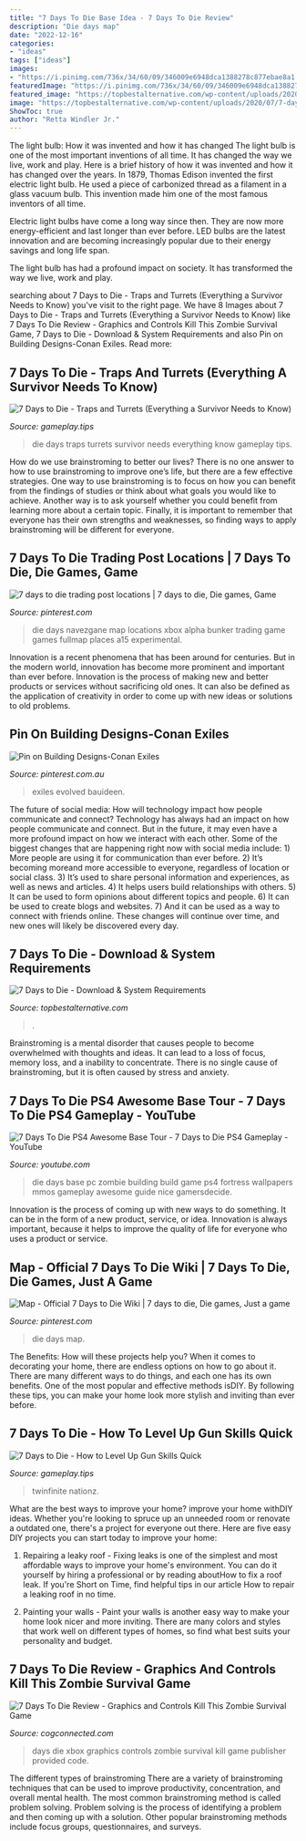 ```yaml
---
title: "7 Days To Die Base Idea - 7 Days To Die Review"
description: "Die days map"
date: "2022-12-16"
categories:
- "ideas"
tags: ["ideas"]
images:
- "https://i.pinimg.com/736x/34/60/09/346009e6948dca1388278c877ebae8a1.jpg"
featuredImage: "https://i.pinimg.com/736x/34/60/09/346009e6948dca1388278c877ebae8a1.jpg"
featured_image: "https://topbestalternative.com/wp-content/uploads/2020/07/7-days-to-die-graphics.jpg"
image: "https://topbestalternative.com/wp-content/uploads/2020/07/7-days-to-die-graphics.jpg"
ShowToc: true
author: "Retta Windler Jr."
---
```



The light bulb: How it was invented and how it has changed
The light bulb is one of the most important inventions of all time. It has changed the way we live, work and play. Here is a brief history of how it was invented and how it has changed over the years.
In 1879, Thomas Edison invented the first electric light bulb. He used a piece of carbonized thread as a filament in a glass vacuum bulb. This invention made him one of the most famous inventors of all time.

Electric light bulbs have come a long way since then. They are now more energy-efficient and last longer than ever before. LED bulbs are the latest innovation and are becoming increasingly popular due to their energy savings and long life span.

The light bulb has had a profound impact on society. It has transformed the way we live, work and play.

	

		
searching about 7 Days to Die - Traps and Turrets (Everything a Survivor Needs to Know) you've visit to the right page. We have 8 Images about 7 Days to Die - Traps and Turrets (Everything a Survivor Needs to Know) like 7 Days To Die Review - Graphics and Controls Kill This Zombie Survival Game, 7 Days to Die - Download &amp; System Requirements and also Pin on Building Designs-Conan Exiles. Read more:
		
    
## 7 Days To Die - Traps And Turrets (Everything A Survivor Needs To Know)

<img loading=lazy src="http://gameplay.tips/uploads/posts/2017-07/1499797364_7-days-to-die.jpg" onerror="this.onerror=null;this.src='https://tse2.mm.bing.net/th?id=OIP._VrubeLEp6zWtnFegZMNTgHaEK&amp;pid=15.1';" alt="7 Days to Die - Traps and Turrets (Everything a Survivor Needs to Know)">

_Source: gameplay.tips_

>die days traps turrets survivor needs everything know gameplay tips. 

	

How do we use brainstroming to better our lives?
There is no one answer to how to use brainstroming to improve one’s life, but there are a few effective strategies. One way to use brainstroming is to focus on how you can benefit from the findings of studies or think about what goals you would like to achieve. Another way is to ask yourself whether you could benefit from learning more about a certain topic. Finally, it is important to remember that everyone has their own strengths and weaknesses, so finding ways to apply brainstroming will be different for everyone.

    
## 7 Days To Die Trading Post Locations | 7 Days To Die, Die Games, Game

<img loading=lazy src="https://i.pinimg.com/736x/e3/1d/8b/e31d8ba39fad66366571e161ba279a0f---days-to-die.jpg" onerror="this.onerror=null;this.src='https://tse2.mm.bing.net/th?id=OIP.Ub-R9aL-aOnj9cKnUw3A0wHaHa&amp;pid=15.1';" alt="7 days to die trading post locations | 7 days to die, Die games, Game">

_Source: pinterest.com_

>die days navezgane map locations xbox alpha bunker trading game games fullmap places a15 experimental. 

	

Innovation is a recent phenomena that has been around for centuries. But in the modern world, innovation has become more prominent and important than ever before. Innovation is the process of making new and better products or services without sacrificing old ones. It can also be defined as the application of creativity in order to come up with new ideas or solutions to old problems.

    
## Pin On Building Designs-Conan Exiles

<img loading=lazy src="https://i.pinimg.com/736x/55/2c/80/552c8020ea0adaa93241dc84dda52c0e.jpg" onerror="this.onerror=null;this.src='https://tse1.mm.bing.net/th?id=OIP.ge2MvC3kSADvlgwYbmzAcQHaFq&amp;pid=15.1';" alt="Pin on Building Designs-Conan Exiles">

_Source: pinterest.com.au_

>exiles evolved bauideen. 

	

The future of social media: How will technology impact how people communicate and connect?
Technology has always had an impact on how people communicate and connect. But in the future, it may even have a more profound impact on how we interact with each other. Some of the biggest changes that are happening right now with social media include: 1) More people are using it for communication than ever before. 2) It’s becoming moreand more accessible to everyone, regardless of location or social class. 3) It’s used to share personal information and experiences, as well as news and articles. 4) It helps users build relationships with others. 5) It can be used to form opinions about different topics and people. 6) It can be used to create blogs and websites. 7) And it can be used as a way to connect with friends online. These changes will continue over time, and new ones will likely be discovered every day.

    
## 7 Days To Die - Download &amp; System Requirements

<img loading=lazy src="https://topbestalternative.com/wp-content/uploads/2020/07/7-days-to-die-graphics.jpg" onerror="this.onerror=null;this.src='https://tse2.mm.bing.net/th?id=OIP.le8vzQn4qsv67izjPiVjewHaEK&amp;pid=15.1';" alt="7 Days to Die - Download &amp; System Requirements">

_Source: topbestalternative.com_

>. 

	

Brainstroming is a mental disorder that causes people to become overwhelmed with thoughts and ideas. It can lead to a loss of focus, memory loss, and a inability to concentrate. There is no single cause of brainstroming, but it is often caused by stress and anxiety.

    
## 7 Days To Die PS4 Awesome Base Tour - 7 Days To Die PS4 Gameplay - YouTube

<img loading=lazy src="https://i.ytimg.com/vi/gfx5l7iGs4g/maxresdefault.jpg" onerror="this.onerror=null;this.src='https://tse1.mm.bing.net/th?id=OIP.u0zRM6Y1T3w3xYzON9lWBwHaEK&amp;pid=15.1';" alt="7 Days To Die PS4 Awesome Base Tour - 7 Days to Die PS4 Gameplay - YouTube">

_Source: youtube.com_

>die days base pc zombie building build game ps4 fortress wallpapers mmos gameplay awesome guide nice gamersdecide. 

	

Innovation is the process of coming up with new ways to do something. It can be in the form of a new product, service, or idea. Innovation is always important, because it helps to improve the quality of life for everyone who uses a product or service.

    
## Map - Official 7 Days To Die Wiki | 7 Days To Die, Die Games, Just A Game

<img loading=lazy src="https://i.pinimg.com/736x/34/60/09/346009e6948dca1388278c877ebae8a1.jpg" onerror="this.onerror=null;this.src='https://tse2.mm.bing.net/th?id=OIP.EpgqsyU6Hze5RWkXzgkWYwHaHa&amp;pid=15.1';" alt="Map - Official 7 Days to Die Wiki | 7 days to die, Die games, Just a game">

_Source: pinterest.com_

>die days map. 

	

The Benefits: How will these projects help you?
When it comes to decorating your home, there are endless options on how to go about it. There are many different ways to do things, and each one has its own benefits. One of the most popular and effective methods isDIY. By following these tips, you can make your home look more stylish and inviting than ever before.

    
## 7 Days To Die - How To Level Up Gun Skills Quick

<img loading=lazy src="https://gameplay.tips/uploads/posts/2017-07/1499281505_7-days-to-die.jpg" onerror="this.onerror=null;this.src='https://tse1.mm.bing.net/th?id=OIP.1HE4Tzy0iCxzo5jnZgZEnQHaD2&amp;pid=15.1';" alt="7 Days to Die - How to Level Up Gun Skills Quick">

_Source: gameplay.tips_

>twinfinite nationz. 

	

What are the best ways to improve your home?
improve your home withDIY ideas. Whether you're looking to spruce up an unneeded room or renovate a outdated one, there's a project for everyone out there. Here are five easy DIY projects you can start today to improve your home: 
1. Repairing a leaky roof - Fixing leaks is one of the simplest and most affordable ways to improve your home's environment. You can do it yourself by hiring a professional or by reading aboutHow to fix a roof leak. If you're Short on Time, find helpful tips in our article How to repair a leaking roof in no time. 

2. Painting your walls - Paint your walls is another easy way to make your home look nicer and more inviting. There are many colors and styles that work well on different types of homes, so find what best suits your personality and budget.

    
## 7 Days To Die Review - Graphics And Controls Kill This Zombie Survival Game

<img loading=lazy src="https://cogconnected.com/wp-content/uploads/2016/07/7_days_to_die_3-700x394-500x394.jpg" onerror="this.onerror=null;this.src='https://tse2.mm.bing.net/th?id=OIP.Fa1DHTh9fDuZKgUcO7CjbgHaF1&amp;pid=15.1';" alt="7 Days To Die Review - Graphics and Controls Kill This Zombie Survival Game">

_Source: cogconnected.com_

>days die xbox graphics controls zombie survival kill game publisher provided code. 

	

The different types of brainstroming
There are a variety of brainstroming techniques that can be used to improve productivity, concentration, and overall mental health. The most common brainstroming method is called problem solving. Problem solving is the process of identifying a problem and then coming up with a solution. Other popular brainstroming methods include focus groups, questionnaires, and surveys.

